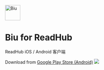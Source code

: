<img src="https://github.com/gaodeng/Biu-for-ReadHub/raw/master/ios/Biu/Images.xcassets/AppIcon.appiconset/icon-57%402x.png" width = "50" height = "50" alt="Biu" align=center />

# Biu for ReadHub
ReadHub iOS / Android 客户端

Download from [Google Play Store (Android)](https://play.google.com/store/apps/details?id=com.icyarrow.biu.readhub)
![](https://github.com/gaodeng/Biu-for-ReadHub/raw/master/mockup.png)
